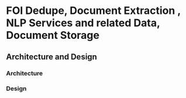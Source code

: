 # FOI Dedupe, Document Extraction ,  NLP Services and related Data, Document Storage

## Architecture and Design

### Architecture


### Design
